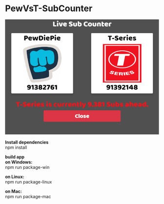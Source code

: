 # PewVsT-SubCounter

![Image of the app](images/mainWindow.png)

<b>Install dependencies<br></b>
npm install

<b>build app<br></b>
<b>on Windows:<br></b>
npm run package-win

<b>on Linux: <br></b>
npm run package-linux

<b>on Mac:<br></b>
npm run package-mac

